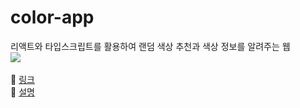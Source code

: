 # color-app
리액트와 타입스크립트를 활용하여 랜덤 색상 추천과 색상 정보를 알려주는 웹
<br>
<img src="https://user-images.githubusercontent.com/88033395/219109679-90e093bb-59a8-48e8-a289-f86b22e5a12f.gif"/>    
<br>
🔗 [링크](https://color-app-three.vercel.app/)  
🔗 [설명](https://artistic-developer.tistory.com/6) 
